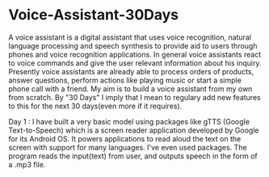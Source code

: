 # Voice-Assistant-30Days
A voice assistant is a digital assistant that uses voice recognition, natural language processing and speech synthesis to provide aid to users through phones and voice recognition applications. In general voice assistants react to voice commands and give the user relevant information about his inquiry. Presently voice assistants are already able to process orders of products, answer questions, perform actions like playing music or start a simple phone call with a friend.
My aim is to build a voice assistant from my own from scratch. By "30 Days" I imply that I mean to regulary add new features to this for the next 30 days(even more if it requires).

Day 1 : I have built a very basic model using packages like gTTS (Google Text-to-Speech) which is a screen reader application developed by Google for its Android OS. It powers applications to read aloud the text on the screen with support for many languages. I've even used packages. The program reads the input(text) from user, and outputs speech in the form of a .mp3 file.
